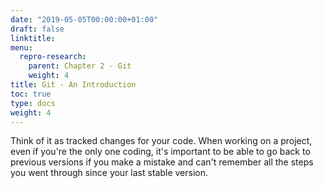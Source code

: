 ```yaml
---
date: "2019-05-05T00:00:00+01:00"
draft: false
linktitle:
menu:
  repro-research:
    parent: Chapter 2 - Git
    weight: 4
title: Git - An Introduction
toc: true
type: docs
weight: 4
---
```


Think of it as tracked changes for your code. When working on a project, even if you're the only one coding, it's important to be able to go back to previous versions if you make a mistake and can't remember all the steps you went through since your last stable version.

